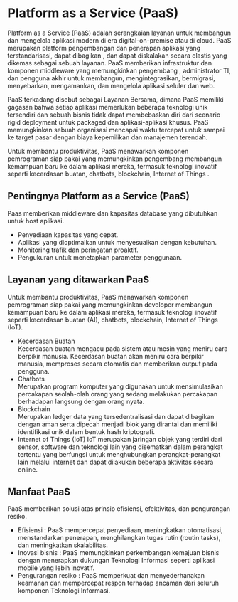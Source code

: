 # Platform as a Service (PaaS)
Platform as a Service (PaaS) adalah serangkaian layanan untuk membangun dan mengelola aplikasi modern di
era digital-on-premise atau di cloud.  PaaS merupakan platform pengembangan dan penerapan aplikasi yang
terstandarisasi, dapat dibagikan , dan dapat diskalakan secara elastis yang dikemas sebagai sebuah layanan.
PaaS memberikan infrastruktur dan komponen middleware yang memungkinkan pengembang , administrator TI, dan 
pengguna akhir untuk membangun, mengintegrasikan, bermigrasi, menyebarkan, mengamankan, dan mengelola aplikasi
seluler dan web.

PaaS terkadang disebut sebagai Layanan Bersama, dimana PaaS memiliki gagasan bahwa setiap aplikasi memerlukan 
beberapa teknologi unik tersendiri dan sebuah bisnis tidak dapat membebaskan diri dari scenario rigid deployment 
untuk packaged dan aplikasi-aplikasi khusus. PaaS memungkinkan sebuah organisasi mencapai waktu tercepat untuk 
sampai ke target pasar dengan biaya kepemilikan dan manajemen terendah.

Untuk membantu produktivitas, PaaS menawarkan komponen pemrograman siap pakai yang memungkinkan pengembang 
membangun kemampuan baru ke dalam aplikasi mereka, termasuk teknologi inovatif seperti kecerdasan buatan,
chatbots, blockchain, Internet of Things .

## Pentingnya Platform as a Service (PaaS)
Paas memberikan middleware dan kapasitas database yang dibutuhkan untuk host aplikasi.
* Penyediaan kapasitas yang cepat.
* Aplikasi yang dioptimalkan untuk menyesuaikan dengan kebutuhan.
* Monitoring trafik dan peringatan proaktif.
* Pengukuran untuk menetapkan parameter penggunaan.

## Layanan yang ditawarkan PaaS
Untuk membantu produktivitas, PaaS menawarkan komponen pemrograman siap pakai yang
memungkinkan developer membangun kemampuan baru ke dalam aplikasi mereka, termasuk
teknologi inovatif seperti kecerdasan buatan (AI), chatbots, blockchain, Internet of Things (IoT). 
* Kecerdasan Buatan\
Kecerdasan buatan mengacu pada sistem atau mesin yang meniru cara berpikir manusia. Kecerdasan buatan akan meniru cara
berpikir manusia, memproses secara otomatis dan memberikan output pada pengguna.
* Chatbots\
Merupakan program komputer yang digunakan untuk mensimulasikan percakapan seolah-olah orang yang sedang melakukan
percakapan berhadapan langsung dengan orang nyata.
* Blockchain\
Merupakan ledger data yang tersedentralisasi dan dapat dibagikan dengan aman serta dipecah menjadi blok yang
dirantai dan memiliki identifikasi unik dalam bentuk hash kriptografi.
* Internet of Things (IoT)
IoT merupakan jaringan objek yang terdiri dari sensor, software dan teknologi lain yang disematkan dalam perangkat
tertentu yang berfungsi untuk menghubungkan perangkat-perangkat lain melalui internet dan dapat dilakukan beberapa
aktivitas secara online.

## Manfaat PaaS
PaaS memberikan solusi atas prinsip efisiensi, efektivitas, dan pengurangan resiko.
* Efisiensi : PaaS mempercepat penyediaan, meningkatkan otomatisasi, menstandarkan penerapan, 
menghilangkan tugas rutin (routin tasks), dan meningkatkan skalabilitas.
* Inovasi bisnis : PaaS memungkinkan perkembangan kemajuan bisnis dengan menerapkan dukungan Teknologi Informasi
seperti aplikasi mobile yang lebih inovatif.
* Pengurangan resiko : PaaS memperkuat dan menyederhanakan keamanan dan mempercepat respon terhadap ancaman
dari seluruh komponen Teknologi Informasi.
